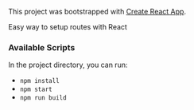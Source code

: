 This project was bootstrapped with [Create React App](https://github.com/facebook/create-react-app).

Easy way to setup routes with React

### Available Scripts

In the project directory, you can run:

- `npm install`
- `npm start`
- `npm run build`
